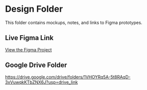 # Design Folder
This folder contains mockups, notes, and links to Figma prototypes.  

## Live Figma Link
[View the Figma Project]([https://www.figma.com/design/h5zkIKargXNyWdViL94COJ/NextBest-Prototype?node-id=0-1&t=ywmJzNZAw84Nh3hM-1])  

## Google Drive Folder
https://drive.google.com/drive/folders/1VHOYRq5A-5t8RAqD-3xVuwqkKTbZNX6J?usp=drive_link

